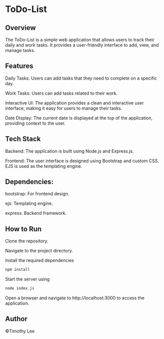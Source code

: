 # ToDo-List

## Overview

The ToDo-List is a simple web application that allows users to track their daily and work tasks. It provides a user-friendly interface to add, view, and manage tasks.

## Features

Daily Tasks: Users can add tasks that they need to complete on a specific day.

Work Tasks: Users can add tasks related to their work.

Interactive UI: The application provides a clean and interactive user interface, making it easy for users to manage their tasks.

Date Display: The current date is displayed at the top of the application, providing context to the user.


## Tech Stack

Backend: The application is built using Node.js and Express.js.

Frontend: The user interface is designed using Bootstrap and custom CSS. EJS is used as the templating engine.

## Dependencies:
bootstrap: For frontend design.

ejs: Templating engine.

express: Backend framework.

## How to Run

Clone the repository.

Navigate to the project directory.

Install the required dependencies
```bash
npm install
```
Start the server using 
```bash
node index.js
```
Open a browser and navigate to http://localhost:3000 to access the application.

## Author

©Timothy Lee
